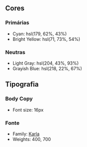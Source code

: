 ## Cores

### Primárias

- Cyan: hsl(179, 62%, 43%)
- Bright Yellow: hsl(71, 73%, 54%)

### Neutras

- Light Gray: hsl(204, 43%, 93%)
- Grayish Blue: hsl(218, 22%, 67%)

## Tipografia

### Body Copy

- Font size: 16px

### Fonte

- Family: [Karla](https://fonts.google.com/specimen/Karla)
- Weights: 400, 700